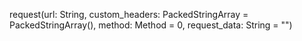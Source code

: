 

request(url: String, custom_headers: PackedStringArray = PackedStringArray(), method: Method = 0, request_data: String = "")
